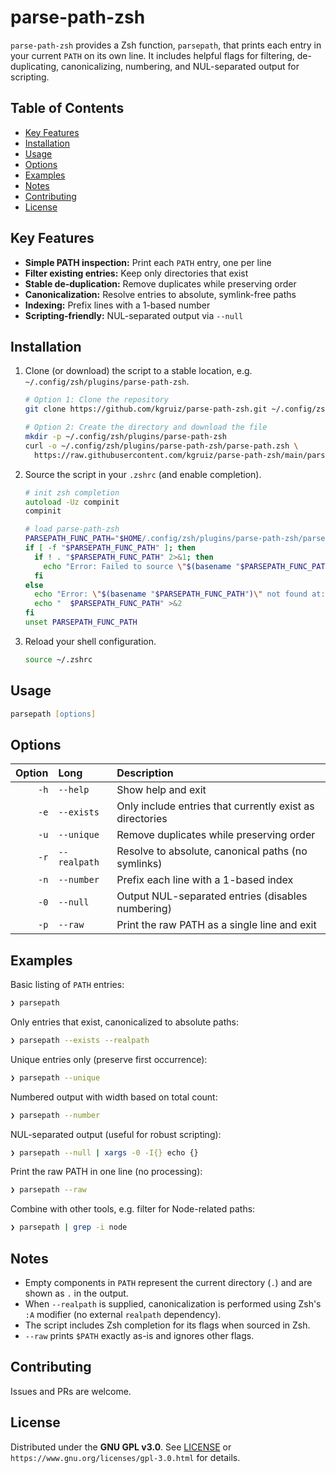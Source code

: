 # parse-path-zsh

`parse-path-zsh` provides a Zsh function, `parsepath`, that prints each entry in your current `PATH` on its own line. It includes helpful flags for filtering, de-duplicating, canonicalizing, numbering, and NUL-separated output for scripting.

## Table of Contents

- [Key Features](#key-features)
- [Installation](#installation)
- [Usage](#usage)
- [Options](#options)
- [Examples](#examples)
- [Notes](#notes)
- [Contributing](#contributing)
- [License](#license)

## Key Features

- **Simple PATH inspection:** Print each `PATH` entry, one per line
- **Filter existing entries:** Keep only directories that exist
- **Stable de-duplication:** Remove duplicates while preserving order
- **Canonicalization:** Resolve entries to absolute, symlink-free paths
- **Indexing:** Prefix lines with a 1-based number
- **Scripting-friendly:** NUL-separated output via `--null`

## Installation

1. Clone (or download) the script to a stable location, e.g. `~/.config/zsh/plugins/parse-path-zsh`.

   ```zsh
   # Option 1: Clone the repository
   git clone https://github.com/kgruiz/parse-path-zsh.git ~/.config/zsh/plugins/parse-path-zsh

   # Option 2: Create the directory and download the file
   mkdir -p ~/.config/zsh/plugins/parse-path-zsh
   curl -o ~/.config/zsh/plugins/parse-path-zsh/parse-path.zsh \
     https://raw.githubusercontent.com/kgruiz/parse-path-zsh/main/parse-path.zsh
   ```

2. Source the script in your `.zshrc` (and enable completion).

   ```zsh
   # init zsh completion
   autoload -Uz compinit
   compinit

   # load parse-path-zsh
   PARSEPATH_FUNC_PATH="$HOME/.config/zsh/plugins/parse-path-zsh/parse-path.zsh"
   if [ -f "$PARSEPATH_FUNC_PATH" ]; then
     if ! . "$PARSEPATH_FUNC_PATH" 2>&1; then
       echo "Error: Failed to source \"$(basename "$PARSEPATH_FUNC_PATH")\"" >&2
     fi
   else
     echo "Error: \"$(basename "$PARSEPATH_FUNC_PATH")\" not found at:" >&2
     echo "  $PARSEPATH_FUNC_PATH" >&2
   fi
   unset PARSEPATH_FUNC_PATH
   ```

3. Reload your shell configuration.

   ```zsh
   source ~/.zshrc
   ```

## Usage

```zsh
parsepath [options]
```

## Options

| Option | Long | Description |
|-------:|:-----|:------------|
| `-h` | `--help` | Show help and exit |
| `-e` | `--exists` | Only include entries that currently exist as directories |
| `-u` | `--unique` | Remove duplicates while preserving order |
| `-r` | `--realpath` | Resolve to absolute, canonical paths (no symlinks) |
| `-n` | `--number` | Prefix each line with a 1-based index |
| `-0` | `--null` | Output NUL-separated entries (disables numbering) |
| `-p` | `--raw` | Print the raw PATH as a single line and exit |

## Examples

Basic listing of `PATH` entries:

```zsh
❯ parsepath
```

Only entries that exist, canonicalized to absolute paths:

```zsh
❯ parsepath --exists --realpath
```

Unique entries only (preserve first occurrence):

```zsh
❯ parsepath --unique
```

Numbered output with width based on total count:

```zsh
❯ parsepath --number
```

NUL-separated output (useful for robust scripting):

```zsh
❯ parsepath --null | xargs -0 -I{} echo {}
```

Print the raw PATH in one line (no processing):

```zsh
❯ parsepath --raw
```

Combine with other tools, e.g. filter for Node-related paths:

```zsh
❯ parsepath | grep -i node
```

## Notes

- Empty components in `PATH` represent the current directory (`.`) and are shown as `.` in the output.
- When `--realpath` is supplied, canonicalization is performed using Zsh's `:A` modifier (no external `realpath` dependency).
- The script includes Zsh completion for its flags when sourced in Zsh.
- `--raw` prints `$PATH` exactly as-is and ignores other flags.

## Contributing

Issues and PRs are welcome.

## License

Distributed under the **GNU GPL v3.0**. See [LICENSE](LICENSE) or `https://www.gnu.org/licenses/gpl-3.0.html` for details.
